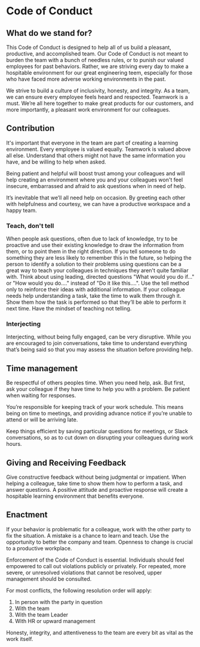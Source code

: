 # Code of Conduct

## What do we stand for?
This Code of Conduct is designed to help all of us build a pleasant, productive, and accomplished team. Our Code of Conduct is not meant to burden the team with a bunch of needless rules, or to punish our valued employees for past behaviors. Rather, we are striving every day to make a hospitable environment for our great engineering teem, especially for those who have faced more adverse working environments in the past.

We strive to build a culture of inclusivity, honesty, and integrity. As a team, we can ensure every employee feels heard and respected. Teamwork is a must. We’re all here together to make great products for our customers, and more importantly, a pleasant work environment for our colleagues.

## Contribution
It's important that everyone in the team are part of creating a learning environment.
Every employee is valued equally. Teamwork is valued above all else. Understand that others might not have the same information you have, and be willing to help when asked.

Being patient and helpful will boost trust among your colleagues and will help creating an environment where you and your colleagues won't feel insecure, embarrassed and afraid to ask questions when in need of help.

It’s inevitable that we’ll all need help on occasion. By greeting each other with helpfulness and courtesy, we can have a productive workspace and a happy team.

### Teach, don't tell
When people ask questions, often due to lack of knowledge, try to be proactive and use their existing knowledge to draw the information from them, or to point them in the right direction. 
If you tell someone to do something they are less likely to remember this in the future, so helping the person to identify a solution to their problems using questions can be a great way to teach your colleagues in techniques they aren't quite familiar with. 
Think about using leading, directed questions "What would you do if..." or "How would you do...." instead of "Do it like this....". 
Use the tell method only to reinforce their ideas with additional information. If your colleague needs help understanding a task, take the time to walk them through it. 
Show them how the task is performed so that they’ll be able to perform it next time. Have the mindset of teaching not telling.

### Interjecting
Interjecting, without being fully engaged, can be very disruptive. While you are encouraged to join conversations, take time to understand everything that’s being said so that you may assess the situation before providing help.

## Time management
Be respectful of others peoples time. When you need help, ask. But first, ask your colleague if they have time to help you with a problem. Be patient when waiting for responses.

You’re responsible for keeping track of your work schedule. This means being on time to meetings, and providing advance notice if you’re unable to attend or will be arriving late.

Keep things efficient by saving particular questions for meetings, or Slack conversations, so as to cut down on disrupting your colleagues during work hours. 

## Giving and Receiving Feedback
Give constructive feedback without being judgmental or impatient. When helping a colleague, take time to show them how to perform a task, and answer questions. A positive attitude and proactive response will create a hospitable learning environment that benefits everyone.

## Enactment
If your behavior is problematic for a colleague, work with the other party to fix the situation. A mistake is a chance to learn and teach. Use the opportunity to better the company and team. Openness to change is crucial to a productive workplace.

Enforcement of the Code of Conduct is essential. Individuals should feel empowered to call out violations publicly or privately. For repeated, more severe, or unresolved violations that cannot be resolved, upper management should be consulted.

For most conflicts, the following resolution order will apply:

1. In person with the party in question
2. With the team
3. With the team Leader
4. With HR or upward management

Honesty, integrity, and attentiveness to the team are every bit as vital as the work itself.
